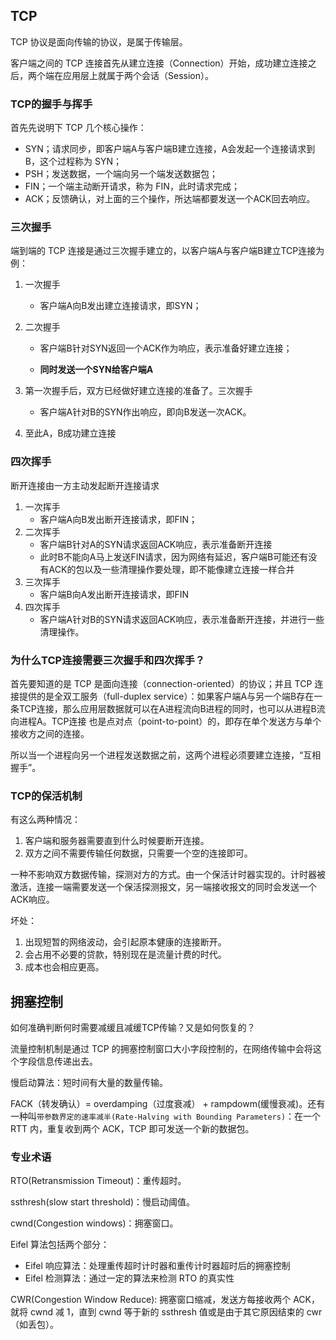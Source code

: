 ## TCP

TCP 协议是面向传输的协议，是属于传输层。

客户端之间的 TCP 连接首先从建立连接（Connection）开始，成功建立连接之后，两个端在应用层上就属于两个会话（Session）。

### TCP的握手与挥手

首先先说明下 TCP 几个核心操作：

- SYN；请求同步，即客户端A与客户端B建立连接，A会发起一个连接请求到B，这个过程称为 SYN；
- PSH；发送数据，一个端向另一个端发送数据包；
- FIN；一个端主动断开请求，称为 FIN，此时请求完成；
- ACK；反馈确认，对上面的三个操作，所达端都要发送一个ACK回去响应。

### 三次握手

端到端的 TCP 连接是通过三次握手建立的，以客户端A与客户端B建立TCP连接为例：

1. 一次握手

   - 客户端A向B发出建立连接请求，即SYN；

2. 二次握手

   - 客户端B针对SYN返回一个ACK作为响应，表示准备好建立连接；

   - **同时发送一个SYN给客户端A**

3. 第一次握手后，双方已经做好建立连接的准备了。三次握手

   - 客户端A针对B的SYN作出响应，即向B发送一次ACK。

4. 至此A，B成功建立连接

### 四次挥手

断开连接由一方主动发起断开连接请求

1. 一次挥手
   - 客户端A向B发出断开连接请求，即FIN；
2. 二次挥手
   - 客户端B针对A的SYN请求返回ACK响应，表示准备断开连接
   - 此时B不能向A马上发送FIN请求，因为网络有延迟，客户端B可能还有没有ACK的包以及一些清理操作要处理，即不能像建立连接一样合并
3. 三次挥手
   - 客户端B向A发出断开连接请求，即FIN
4. 四次挥手
   - 客户端A针对B的SYN请求返回ACK响应，表示准备断开连接，并进行一些清理操作。

### 为什么TCP连接需要三次握手和四次挥手？

首先要知道的是 TCP 是面向连接（connection-oriented）的协议；并且 TCP 连接提供的是全双工服务（full-duplex service）：如果客户端A与另一个端B存在一条TCP连接，那么应用层数据就可以在A进程流向B进程的同时，也可以从进程B流向进程A。TCP连接 也是点对点（point-to-point）的，即存在单个发送方与单个接收方之间的连接。

所以当一个进程向另一个进程发送数据之前，这两个进程必须要建立连接，“互相握手”。

### TCP的保活机制

有这么两种情况：

1. 客户端和服务器需要直到什么时候要断开连接。
2. 双方之间不需要传输任何数据，只需要一个空的连接即可。

一种不影响双方数据传输，探测对方的方式。由一个保活计时器实现的。计时器被激活，连接一端需要发送一个保活探测报文，另一端接收报文的同时会发送一个ACK响应。

坏处：

1. 出现短暂的网络波动，会引起原本健康的连接断开。
2. 会占用不必要的贷款，特别现在是流量计费的时代。
3. 成本也会相应更高。

## 拥塞控制

如何准确判断何时需要减缓且减缓TCP传输？又是如何恢复的？

流量控制机制是通过 TCP 的拥塞控制窗口大小字段控制的，在网络传输中会将这个字段信息传递出去。

慢启动算法：短时间有大量的数量传输。

FACK（转发确认）= overdamping（过度衰减） + rampdowm(缓慢衰减)。还有一种叫`带参数界定的速率减半(Rate-Halving with Bounding Parameters)`：在一个 RTT 内，重复收到两个 ACK，TCP 即可发送一个新的数据包。

### 专业术语

RTO(Retransmission Timeout)：重传超时。

ssthresh(slow start threshold)：慢启动阈值。

cwnd(Congestion windows)：拥塞窗口。

Eifel 算法包括两个部分：

- Eifel 响应算法：处理重传超时计时器和重传计时器超时后的拥塞控制
- Eifel 检测算法：通过一定的算法来检测 RTO 的真实性

CWR(Congestion Window Reduce): 拥塞窗口缩减，发送方每接收两个 ACK，就将 cwnd 减 1，直到 cwnd 等于新的 ssthresh 值或是由于其它原因结束的 cwr（如丢包）。





